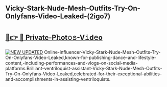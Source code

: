 ## Vicky-Stark-Nude-Mesh-Outfits-Try-On-Onlyfans-Video-Leaked-(2igo7)


# <h2><a href="https://mediaupload.pro?-19M">🔗👉 🔴 Private-P𝚑ot𝚘𝚜-V𝚒d𝚎o</a></h2>

[![NEW UPDATED](https://i.imgur.com/0qMVB7G.gif)](https://mediaupload.pro?-19M)
Online-influencer-Vicky-Stark-Nude-Mesh-Outfits-Try-On-Onlyfans-Video-Leaked,known-for-publishing-dance-and-lifestyle-content,-including-performances-and-vlogs-on-social-media-platforms.Brilliant-ventriloquist-assistant-Vicky-Stark-Nude-Mesh-Outfits-Try-On-Onlyfans-Video-Leaked,celebrated-for-their-exceptional-abilities-and-accomplishments-in-assisting-ventriloquists.  